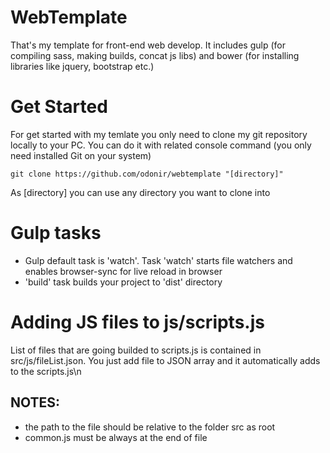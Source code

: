 # WebTemplate
That's my template for front-end web develop. It includes gulp (for compiling sass, making builds, concat js libs) and bower (for installing libraries like jquery, bootstrap etc.)

# Get Started
For get started with my temlate you only need to clone my git repository locally to your PC.
You can do it with related console command (you only need installed Git on your system)
```
git clone https://github.com/odonir/webtemplate "[directory]"
```
As [directory] you can use any directory you want to clone into

# Gulp tasks
- Gulp default task is 'watch'.
  Task 'watch' starts file watchers and enables browser-sync for live reload in browser
- 'build' task builds your project to 'dist' directory

# Adding JS files to js/scripts.js
List of files that are going builded to scripts.js is contained in src/js/fileList.json.
You just add file to JSON array and it automatically adds to the scripts.js\n
## NOTES: 
- the path to the file should be relative to the folder src as root
- common.js must be always at the end of file
